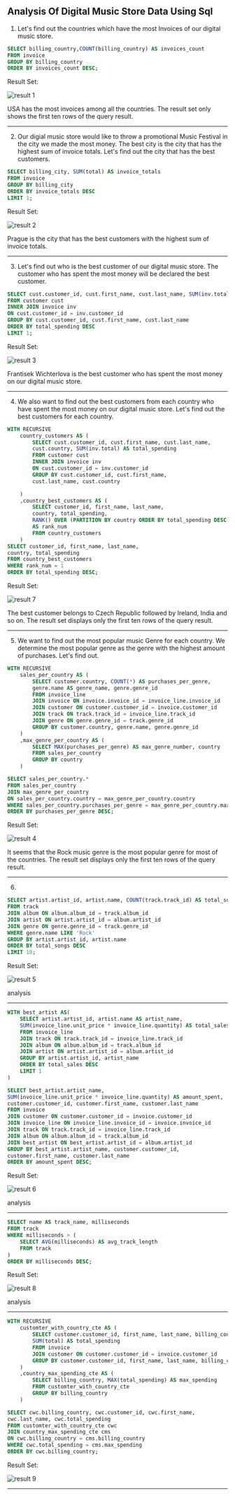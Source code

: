 Analysis Of Digital Music Store Data Using Sql
---

1. Let's find out the countries which have the most Invoices of our digital music store.
```sql
SELECT billing_country,COUNT(billing_country) AS invoices_count
FROM invoice
GROUP BY billing_country
ORDER BY invoices_count DESC;
```

Result Set:

![result 1](https://user-images.githubusercontent.com/127675963/229294366-a3d2cdae-0403-4720-9ebe-28c85ac8429c.png)

USA has the most invoices among all the countries. The result set only shows the first ten rows of the query result. 

---

2. Our digial music store would like to throw a promotional Music Festival in the city we made the most money. 
The best city is the city that has the highest sum of invoice totals.
Let's find out the city that has the best customers.
```sql
SELECT billing_city, SUM(total) AS invoice_totals
FROM invoice
GROUP BY billing_city
ORDER BY invoice_totals DESC
LIMIT 1;
```

Result Set:

![result 2](https://user-images.githubusercontent.com/127675963/229294443-94ea2553-9e33-43e0-bc07-bf2b91b4a35c.png)

Prague is the city that has the best customers with the highest sum of invoice totals.

---

3. Let's find out who is the best customer of our digital music store.
The customer who has spent the most money will be declared the best customer. 
 
```sql
SELECT cust.customer_id, cust.first_name, cust.last_name, SUM(inv.total) AS total_spending
FROM customer cust
INNER JOIN invoice inv
ON cust.customer_id = inv.customer_id
GROUP BY cust.customer_id, cust.first_name, cust.last_name
ORDER BY total_spending DESC
LIMIT 1;
```

Result Set:

![result 3](https://user-images.githubusercontent.com/127675963/229294778-7fa1d71d-2208-442e-991d-49cca1d40ee1.png)

Frantisek Wichterlova is the best customer who has spent the most money on our digital music store.

---

4. We also want to find out the best customers from each country who have spent the most money on our digital music store. 
Let's find out the best customers for each country.

```sql
WITH RECURSIVE
    country_customers AS (
		SELECT cust.customer_id, cust.first_name, cust.last_name,
		cust.country, SUM(inv.total) AS total_spending
		FROM customer cust
		INNER JOIN invoice inv
		ON cust.customer_id = inv.customer_id
		GROUP BY cust.customer_id, cust.first_name,
		cust.last_name, cust.country

	)
	,country_best_customers AS (
		SELECT customer_id, first_name, last_name,
		country, total_spending,
		RANK() OVER (PARTITION BY country ORDER BY total_spending DESC)
		AS rank_num 
		FROM country_customers
	)
SELECT customer_id, first_name, last_name,
country, total_spending
FROM country_best_customers
WHERE rank_num = 1
ORDER BY total_spending DESC;
```

Result Set:

![result 7](https://user-images.githubusercontent.com/127675963/229294931-e1fc401b-f307-46b3-a765-4491dae3ce70.png)

The best customer belongs to Czech Republic followed by Ireland, India and so on. The result set displays only the first ten rows of the query result.

---

5. We want to find out the most popular music Genre for each country. 
We determine the most popular genre as the genre with the highest amount 
of purchases. Let's find out.

```sql
WITH RECURSIVE
    sales_per_country AS (
        SELECT customer.country, COUNT(*) AS purchases_per_genre,
        genre.name AS genre_name, genre.genre_id
        FROM invoice_line
        JOIN invoice ON invoice.invoice_id = invoice_line.invoice_id
        JOIN customer ON customer.customer_id = invoice.customer_id
        JOIN track ON track.track_id = invoice_line.track_id
        JOIN genre ON genre.genre_id = track.genre_id
        GROUP BY customer.country, genre.name, genre.genre_id
    )
    ,max_genre_per_country AS (
        SELECT MAX(purchases_per_genre) AS max_genre_number, country
        FROM sales_per_country
        GROUP BY country
    )

SELECT sales_per_country.* 
FROM sales_per_country
JOIN max_genre_per_country 
ON sales_per_country.country = max_genre_per_country.country
WHERE sales_per_country.purchases_per_genre = max_genre_per_country.max_genre_number
ORDER BY purchases_per_genre DESC;
```

Result Set:

![result 4](https://user-images.githubusercontent.com/127675963/229295058-318d8584-4e87-4da2-bb43-fa2cf0781f36.png)

It seems that the Rock music genre is the most popular genre for most of the countries. The result set displays only the first ten rows of the query result.

---

6.
```sql
SELECT artist.artist_id, artist.name, COUNT(track.track_id) AS total_songs 
FROM track
JOIN album ON album.album_id = track.album_id
JOIN artist ON artist.artist_id = album.artist_id
JOIN genre ON genre.genre_id = track.genre_id
WHERE genre.name LIKE 'Rock'
GROUP BY artist.artist_id, artist.name
ORDER BY total_songs DESC
LIMIT 10;
```

Result Set:

![result 5](https://user-images.githubusercontent.com/127675963/229295152-3e54f4df-e775-4988-bc1b-ba20bec88232.png)

analysis

---
```sql
WITH best_artist AS(
    SELECT artist.artist_id, artist.name AS artist_name,
    SUM(invoice_line.unit_price * invoice_line.quantity) AS total_sales
    FROM invoice_line
    JOIN track ON track.track_id = invoice_line.track_id
    JOIN album ON album.album_id = track.album_id
    JOIN artist ON artist.artist_id = album.artist_id
    GROUP BY artist.artist_id, artist_name
    ORDER BY total_sales DESC
    LIMIT 1
)

SELECT best_artist.artist_name,
SUM(invoice_line.unit_price * invoice_line.quantity) AS amount_spent,
customer.customer_id, customer.first_name, customer.last_name
FROM invoice
JOIN customer ON customer.customer_id = invoice.customer_id
JOIN invoice_line ON invoice_line.invoice_id = invoice.invoice_id
JOIN track ON track.track_id = invoice_line.track_id
JOIN album ON album.album_id = track.album_id
JOIN best_artist ON best_artist.artist_id = album.artist_id
GROUP BY best_artist.artist_name, customer.customer_id,
customer.first_name, customer.last_name
ORDER BY amount_spent DESC;
```

Result Set:

![result 6](https://user-images.githubusercontent.com/127675963/229295243-1e496bd4-cdb7-4ff8-a5a0-abe9f46258e9.png)

analysis

---
```sql
SELECT name AS track_name, milliseconds
FROM track
WHERE milliseconds > (
    SELECT AVG(milliseconds) AS avg_track_length
    FROM track
)
ORDER BY milliseconds DESC;
```

Result Set:

![result 8](https://user-images.githubusercontent.com/127675963/229295345-c6c52ea6-5e39-49a8-92ba-386ad324f758.png)

analysis

---
```sql
WITH RECURSIVE 
    customter_with_country_cte AS (
        SELECT customer.customer_id, first_name, last_name, billing_country,
        SUM(total) AS total_spending
        FROM invoice
        JOIN customer ON customer.customer_id = invoice.customer_id
        GROUP BY customer.customer_id, first_name, last_name, billing_country
    )
    ,country_max_spending_cte AS (
        SELECT billing_country, MAX(total_spending) AS max_spending
        FROM customter_with_country_cte
        GROUP BY billing_country
    )

SELECT cwc.billing_country, cwc.customer_id, cwc.first_name,
cwc.last_name, cwc.total_spending
FROM customter_with_country_cte cwc
JOIN country_max_spending_cte cms
ON cwc.billing_country = cms.billing_country
WHERE cwc.total_spending = cms.max_spending
ORDER BY cwc.billing_country;
```

Result Set:

![result 9](https://user-images.githubusercontent.com/127675963/229295415-ee68efb7-6bf8-4662-96a4-f78095ea9f50.png)

---
